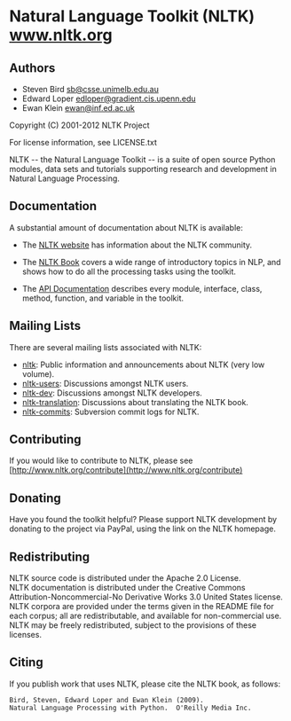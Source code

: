 Natural Language Toolkit (NLTK)   www.nltk.org
====================================

Authors
----------------
  - Steven Bird <sb@csse.unimelb.edu.au>
  - Edward Loper <edloper@gradient.cis.upenn.edu>
  - Ewan Klein <ewan@inf.ed.ac.uk>

Copyright (C) 2001-2012 NLTK Project

For license information, see LICENSE.txt

NLTK -- the Natural Language Toolkit -- is a suite of open source
Python modules, data sets and tutorials supporting research and
development in Natural Language Processing.

Documentation
------------------------
A substantial amount of documentation about NLTK is available:

  - The [NLTK website](http://nltk.org/) has information about the NLTK community. 

  - The [NLTK Book](http://nltk.org/book) covers a wide range of introductory topics in NLP, and
    shows how to do all the processing tasks using the toolkit.

  - The [API Documentation](http://nltk.github.com/api/) describes every module,
    interface, class, method, function, and variable in the toolkit.
  
Mailing Lists
--------------------
 There are several mailing lists associated with NLTK:

  - [nltk](http://groups.google.com/group/nltk): Public information and announcements about NLTK (very low volume).
  - [nltk-users](http://groups.google.com/group/nltk-users): Discussions amongst NLTK users.
  - [nltk-dev](http://groups.google.com/group/nltk-dev): Discussions amongst NLTK developers.
  - [nltk-translation](http://groups.google.com/group/nltk-translation): Discussions about translating the NLTK book.
  - [nltk-commits](http://groups.google.com/group/nltk-commits): Subversion commit logs for NLTK.
      

Contributing
------------------
If you would like to contribute to NLTK, please see [http://www.nltk.org/contribute](http://www.nltk.org/contribute)

Donating
---------------
Have you found the toolkit helpful?  Please support NLTK development 
by donating to the project via PayPal, using the link on the NLTK homepage.

Redistributing
----------------------
NLTK source code is distributed under the Apache 2.0 License.  
NLTK documentation is distributed under the Creative Commons Attribution-Noncommercial-No Derivative Works 3.0 United States license.  
NLTK corpora are provided under the terms given in the README file for each corpus; all are redistributable, and available for non-commercial use.  
NLTK may be freely redistributed, subject to the provisions of these licenses.  

Citing
---------
 If you publish work that uses NLTK, please cite the NLTK book, as follows:

    Bird, Steven, Edward Loper and Ewan Klein (2009).
    Natural Language Processing with Python.  O'Reilly Media Inc.

